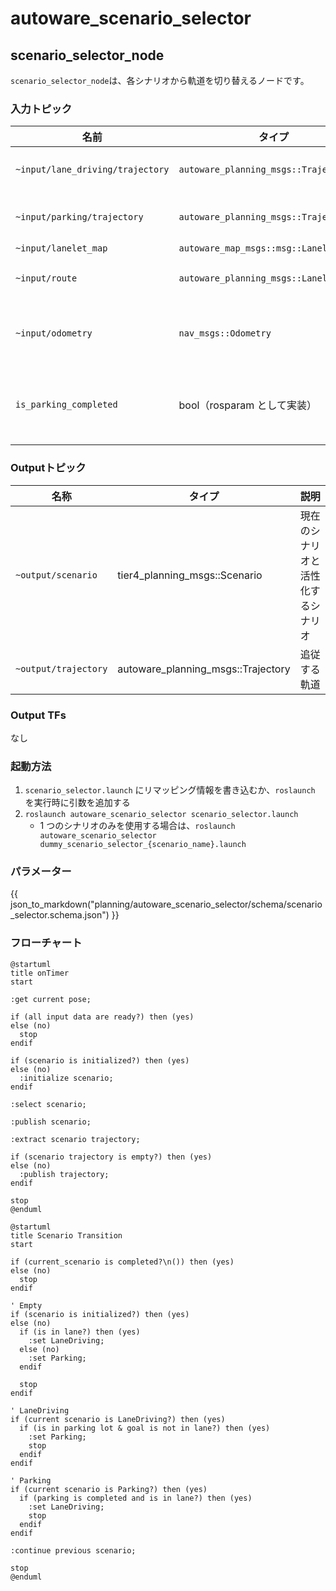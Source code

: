# autoware_scenario_selector

## scenario_selector_node

`scenario_selector_node`は、各シナリオから軌道を切り替えるノードです。

### 入力トピック

| 名前                             | タイプ                             | 説明                                         |
| -------------------------------- | ---------------------------------- | -------------------------------------------- |
| `~input/lane_driving/trajectory` | `autoware_planning_msgs::Trajectory` | LaneDriving シナリオの軌跡                    |
| `~input/parking/trajectory`      | `autoware_planning_msgs::Trajectory` | Parking シナリオの軌跡                      |
| `~input/lanelet_map`             | `autoware_map_msgs::msg::LaneletMapBin` |                                              |
| `~input/route`                   | `autoware_planning_msgs::LaneletRoute` | 経路とゴール (`goal pose`)               |
| `~input/odometry`                | `nav_msgs::Odometry`               | 車両が停車しているかどうかを確認する       |
| `is_parking_completed`           | bool（rosparam として実装）       | Parkingのすべての分割軌跡が公開されているか |

### Outputトピック

| 名称                   | タイプ                               | 説明                                         |
| -------------------- | ------------------------------------ | -------------------------------------------- |
| `~output/scenario`     | tier4_planning_msgs::Scenario      | 現在のシナリオと活性化するシナリオ       |
| `~output/trajectory`   | autoware_planning_msgs::Trajectory | 追従する軌道                                |

### Output TFs

なし

### 起動方法

1. `scenario_selector.launch` にリマッピング情報を書き込むか、`roslaunch` を実行時に引数を追加する
2. `roslaunch autoware_scenario_selector scenario_selector.launch`
   - 1 つのシナリオのみを使用する場合は、`roslaunch autoware_scenario_selector dummy_scenario_selector_{scenario_name}.launch`

### パラメーター

{{ json_to_markdown("planning/autoware_scenario_selector/schema/scenario_selector.schema.json") }}

### フローチャート


```plantuml
@startuml
title onTimer
start

:get current pose;

if (all input data are ready?) then (yes)
else (no)
  stop
endif

if (scenario is initialized?) then (yes)
else (no)
  :initialize scenario;
endif

:select scenario;

:publish scenario;

:extract scenario trajectory;

if (scenario trajectory is empty?) then (yes)
else (no)
  :publish trajectory;
endif

stop
@enduml
```


```plantuml
@startuml
title Scenario Transition
start

if (current_scenario is completed?\n()) then (yes)
else (no)
  stop
endif

' Empty
if (scenario is initialized?) then (yes)
else (no)
  if (is in lane?) then (yes)
    :set LaneDriving;
  else (no)
    :set Parking;
  endif

  stop
endif

' LaneDriving
if (current scenario is LaneDriving?) then (yes)
  if (is in parking lot & goal is not in lane?) then (yes)
    :set Parking;
    stop
  endif
endif

' Parking
if (current scenario is Parking?) then (yes)
  if (parking is completed and is in lane?) then (yes)
    :set LaneDriving;
    stop
  endif
endif

:continue previous scenario;

stop
@enduml
```

